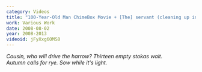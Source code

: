 ```yaml
---
category: Videos
title: "100-Year-Old Man ChimeBox Movie + [The] servant (cleaning up in the next room) cannot make music."
work: Various Work
date: 2008-08-02
year: 2008-2013
videoid: jFyXxg6OMS8
---
```


<em>Cousin, who will drive the harrow?  Thirteen empty stokas wait.<br>Autumn calls for rye.  Sow while it's light.</em>

